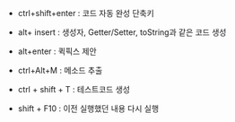 - ctrl+shift+enter : 코드 자동 완성 단축키

- alt+ insert : 생성자, Getter/Setter, toString과 같은 코드 생성

- alt+enter : 퀵픽스 제안

- ctrl+Alt+M : 메소드 추출

- ctrl + shift + T : 테스트코드 생성

- shift + F10 : 이전 실행했던 내용 다시 실행

